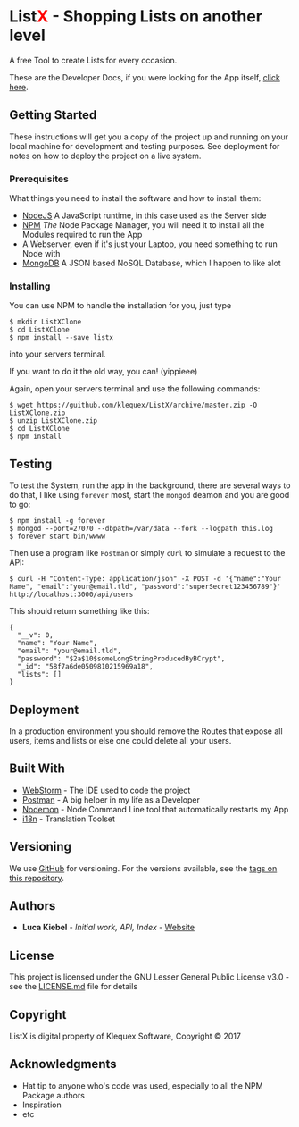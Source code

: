 <h1>List<span style="color: red;">X</span> - Shopping Lists on another level </h1>


A free Tool to create Lists for every occasion.

These are the Developer Docs, if you were looking for the App itself, [click here](https://listx.io).

## Getting Started

These instructions will get you a copy of the project up and running on your local machine for development and testing purposes. See deployment for notes on how to deploy the project on a live system.

### Prerequisites

What things you need to install the software and how to install them:

 - [NodeJS](https://nodejs.org) A JavaScript runtime, in this case used as the Server side
 - [NPM](https://www.npmjs.com/package/listx/tutorial) _The_ Node Package Manager, you will need it to install all the Modules required to run the App
 - A Webserver, even if it's just your Laptop, you need something to run Node with
 - [MongoDB](https://mongodb.org) A JSON based NoSQL Database, which I happen to like alot

### Installing

You can use NPM to handle the installation for you, just type
```
$ mkdir ListXClone
$ cd ListXClone
$ npm install --save listx
```
into your servers terminal.

If you want to do it the old way, you can! (yippieee)

Again, open your servers terminal and use the following commands:
```
$ wget https://guithub.com/klequex/ListX/archive/master.zip -O ListXClone.zip
$ unzip ListXClone.zip
$ cd ListXClone
$ npm install
```

## Testing

To test the System, run the app in the background, there are several ways to do that, I like using `forever` most,
start the `mongod` deamon and you are good to go:
```
$ npm install -g forever
$ mongod --port=27070 --dbpath=/var/data --fork --logpath this.log
$ forever start bin/wwww
```
Then use a program like `Postman` or simply `cUrl` to simulate a request to the API:

```
$ curl -H "Content-Type: application/json" -X POST -d '{"name":"Your Name", "email":"your@email.tld", "password":"superSecret123456789"}' http://localhost:3000/api/users
```

This should return something like this:
```
{
  "__v": 0,
  "name": "Your Name",
  "email": "your@email.tld",
  "password": "$2a$10$someLongStringProducedByBCrypt",
  "_id": "58f7a6de0509810215969a18",
  "lists": []
}
```

## Deployment

In a production environment you should remove the Routes that expose all users, items and lists or else one could delete all your users.


## Built With

- [WebStorm](https://jetbrains.com/webstorm) - The IDE used to code the project
- [Postman](https://www.getpostman.com/) - A big helper in my life as a Developer
- [Nodemon](https://npmjs.org/package/nodemon) - Node Command Line tool that automatically restarts my App
- [i18n](https://npmjs.org/package/i18n) - Translation Toolset



## Versioning

We use [GitHub](https://github.com) for versioning. For the versions available, see the [tags on this repository](https://github.com/klquex/ListX/tags).

## Authors

- **Luca Kiebel** - *Initial work, API, Index* - [Website](https://luca-kiebel.de)

## License

This project is licensed under the GNU Lesser General Public License v3.0 - see the [LICENSE.md](LICENSE.md) file for details

## Copyright

ListX is digital property of Klequex Software, Copyright © 2017

## Acknowledgments

* Hat tip to anyone who's code was used, especially to all the NPM Package authors
* Inspiration
* etc


